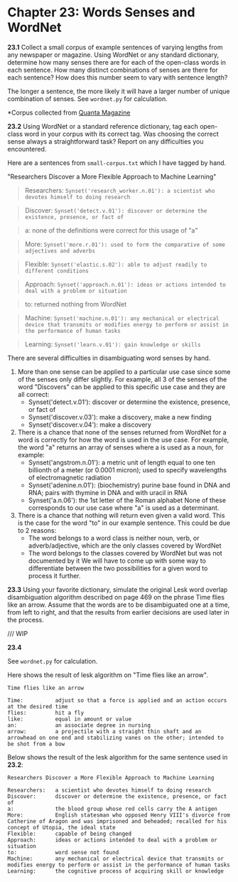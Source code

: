 # Chapter 23: Words Senses and WordNet

__23.1__ Collect a small corpus of example sentences of varying lengths from any
newspaper or magazine. Using WordNet or any standard dictionary, determine how many senses there are for each of the open-class words in each sentence. How many distinct combinations of senses are there for each sentence? How does this number seem to vary with sentence length?

The longer a sentence, the more likely it will have a larger number of unique combination of senses. See ```wordnet.py``` for calculation. 

*Corpus collected from [Quanta Magazine](https://www.quantamagazine.org/researchers-discover-a-more-flexible-approach-to-machine-learning-20230207/)

__23.2__ Using WordNet or a standard reference dictionary, tag each open-class word in your corpus with its correct tag. Was choosing the correct sense always a straightforward task? Report on any difficulties you encountered.

Here are a sentences from ```small-corpus.txt``` which I have tagged by hand. 

"Researchers Discover a More Flexible Approach to Machine Learning"

>Researchers: 
> ```Synset('research_worker.n.01'): a scientist who devotes himself to doing research```

>Discover: 
> ```Synset('detect.v.01'): discover or determine the existence, presence, or fact of```

>a:
> none of the definitions were correct for this usage of "a"

>More: 
> ```Synset('more.r.01'): used to form the comparative of some adjectives and adverbs```

>Flexible:
> ```Synset('elastic.s.02'): able to adjust readily to different conditions```

>Approach:
> ```Synset('approach.n.01'): ideas or actions intended to deal with a problem or situation```

>to: 
>returned nothing from WordNet

>Machine: 
> ```Synset('machine.n.01'): any mechanical or electrical device that transmits or modifies energy to perform or assist in the performance of human tasks```

>Learning:
>```Synset('learn.v.01'): gain knowledge or skills``` 

There are several difficulties in disambiguating word senses by hand.
1. More than one sense can be applied to a particular use case since some of the senses only differ slightly. For example, all 3 of the senses of the word "Discovers" can be applied to this specific use case and they are all correct:
    * Synset('detect.v.01'): discover or determine the existence, presence, or fact of
    * Synset('discover.v.03'): make a discovery, make a new finding
    * Synset('discover.v.04'): make a discovery
2. There is a chance that none of the senses returned from WordNet for a word is correctly for how the word is used in the use case. For example, the word "a" returns an array of senses where a is used as a noun, for example:
   * Synset('angstrom.n.01'): a metric unit of length equal to one ten billionth of a meter (or 0.0001 micron); used to specify wavelengths of electromagnetic radiation
   * Synset('adenine.n.01'): (biochemistry) purine base found in DNA and RNA; pairs with thymine in DNA and with uracil in RNA
   * Synset('a.n.06'): the 1st letter of the Roman alphabet
   None of these corresponds to our use case where "a" is used as a determinant.
3. There is a chance that nothing will return even given a valid word. This is the case for the word "to" in our example sentence. This could be due to 2 reasons:
   * The word belongs to a word class is neither noun, verb, or adverb/adjective, which are the only classes covered by WordNet
   * The word belongs to the classes covered by WordNet but was not documented by it
   We will have to come up with some way to differentiate between the two possibilities for a given word to process it further.

__23.3__ Using your favorite dictionary, simulate the original Lesk word overlap disambiguation algorithm described on page 469 on the phrase Time flies like an arrow. Assume that the words are to be disambiguated one at a time, from left to right, and that the results from earlier decisions are used later in the process.


/// WIP



__23.4__ 

See ```wordnet.py``` for calculation. 

Here shows the result of lesk algorithm on "Time flies like an arrow".
```
Time flies like an arrow

Time:          adjust so that a force is applied and an action occurs at the desired time
flies:         hit a fly
like:          equal in amount or value
an:            an associate degree in nursing
arrow:         a projectile with a straight thin shaft and an arrowhead on one end and stabilizing vanes on the other; intended to be shot from a bow
```

Below shows the result of the lesk algorithm for the same sentence used in __23.2__:
```
Researchers Discover a More Flexible Approach to Machine Learning

Researchers:   a scientist who devotes himself to doing research
Discover:      discover or determine the existence, presence, or fact of
a:             the blood group whose red cells carry the A antigen
More:          English statesman who opposed Henry VIII's divorce from Catherine of Aragon and was imprisoned and beheaded; recalled for his concept of Utopia, the ideal state
Flexible:      capable of being changed
Approach:      ideas or actions intended to deal with a problem or situation
to:            word sense not found
Machine:       any mechanical or electrical device that transmits or modifies energy to perform or assist in the performance of human tasks
Learning:      the cognitive process of acquiring skill or knowledge
```